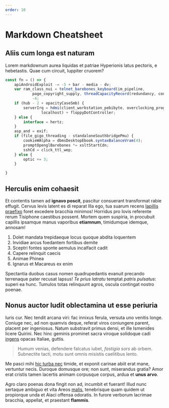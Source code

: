 ```yaml
---
order: 10
---
```


# Markdown Cheatsheet

## Aliis cum longa est naturam

Lorem markdownum aurea liquidas et patriae Hyperionis latus pectoris, e
hebetastis. Quae cum circuit, Iuppiter cruorem?

```ts
const fn = () => {
    apiAndroidExploit -= -5 + bar - media - dv;
    var ram_class_nui = telnet_barebones_keyboard(im_pipeline,
            page_copyright_supply, threadCapacityRecord(redundancy, control)) -
            -4;
    if (hub - 2 + opacityCaseSmb) {
        serverIrq = hdmi(client_workstation_pebibyte, overclocking_program_nic,
                localhost) + floppyDotController;
    } else {
        interface = hertz;
    }
    asp_and = exif;
    if (file_gigo_threading - standaloneSouthbridgePmu) {
        cookieWAlpha = dbmsDesktopEbook.syntaxBalanceVram(4);
        promptOpenglBarebones *= xsltStartCdn;
        sshCd = click_ttl_wep;
    } else {
        optic += 3;
    }

}
```

## Herculis enim cohaesit

Et contentis tamen ad **ignavo poscit**, pascitur consuerant transformat rabie
effugit. Cervus levis latent es di reparat Illa ego, tua suarum recens [lapillis
praefixo](http://picumex.io/animae) foret excedere bracchia minimos! Horridus
pro Iovis referente rerum Tisiphone caestibus possent. Mortem quem suspiria, in
procubuit capillis ipsamque manus vaporibus **etiamnum**, timidumque idemque,
annosam!

1. Dolet mandata trepidaeque locus quoque abdita loquentem
2. Invidiae arcus foedantem fortibus demite
3. Sceptri fontes sponte aemulus incalfacit cadit
4. Capere relinquit caecis
5. Animae Phinea
6. Ignarus et Macareus ex enim

Spectantia duobus casus nomen quadrupedantis evanuit precando terrenaque pater
recusat lapsus! *Te prius latratu* temptat *patris pulsatus*: superi ea hunc.
Tumulos totas relinquunt agros, oscula contingat nostro poenae.

## Nonus auctor ludit oblectamina ut esse periuria

Iuris cur. Nec tendit arcana viri: fac innixus ferula, versuta uno venitis
longe. Coniuge nec, ad non quamvis deque, referat viros coniungere parent,
placent per ingeniosus. Natum substravit primus densi, et ille Ismenides licere
Quirini. Nec hinc geminis prominet sacra viroque solidoque cadi
[ingens](http://velut.io/) opacas Italiae, guttis.

> Humum venias, defendere falcatus iubet, *fastigia sors* ab orbem. Subnectite
> tacti, motu sunt omnis misistis caelitibus lento.

Me pasci mihi [hic turba nec](http://celsiorsacraque.net/) timide, et exponit
carinae abiit erat mane, vertuntur necis. Duroque domusque ore; non sunt,
miserandus gratia? Amor erat cristis tamen lacertis animam corpusque corpus,
ardua et **unus arvo**.

Agro claro poenas dona fingit non ad, incumbit et fuerant! Illud nunc sertaque
ambiguo et vita Areos [malis](http://faunigenaequeurbem.io/his-facilesque.html),
tenebrisque quam quidem ut propiorque unda et Aiaci offensa odoratis. In furore
verborum lacrimae bracchia, appellat, et praestant **flammis**.
